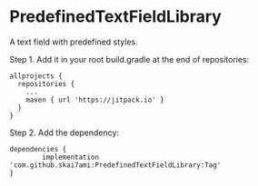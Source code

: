# PredefinedTextFieldLibrary
A text field with predefined styles.

Step 1. Add it in your root build.gradle at the end of repositories:

    allprojects {
      repositories {
        ...
        maven { url 'https://jitpack.io' }
      }
    }
    
Step 2. Add the dependency:

    dependencies {
            implementation 'com.github.skai7ami:PredefinedTextFieldLibrary:Tag'
    }
